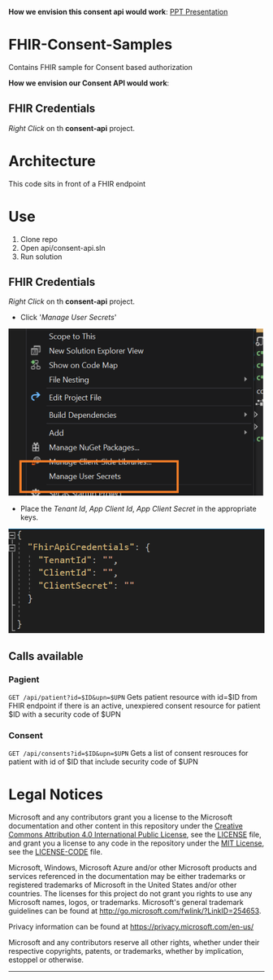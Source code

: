 **How we envision this consent api would work**:
[PPT Presentation](https://github.com/microsoft/FHIR-Consent-Samples/blob/main/doc/consent.pptx)




# FHIR-Consent-Samples
Contains FHIR sample for  Consent based authorization

**How we envision our Consent API would work**: 


## FHIR Credentials
*Right Click* on th **consent-api** project.

# Architecture
This code sits in front of a FHIR endpoint

# Use
1. Clone repo
2. Open api/consent-api.sln
3. Run solution

## FHIR Credentials
*Right Click* on th **consent-api** project.

- Click '*Manage User Secrets*' 

![Right click menu](https://github.com/microsoft/FHIR-Consent-Samples/blob/main/img/secrets-menu.png)

- Place the *Tenant Id*, *App Client Id*, *App Client Secret* in the appropriate keys.

![Credentials](https://github.com/microsoft/FHIR-Consent-Samples/blob/main/img/user-secrets.PNG)

## Calls available
### Pagient
```GET /api/patient?id=$ID&upn=$UPN```
Gets patient resource with id=$ID from FHIR endpoint if there is an active, unexpiered consent resource for patient $ID with a security code of $UPN

### Consent
```GET /api/consents?id=$ID&upn=$UPN```
Gets a list of consent resrouces for patient with id of $ID that include security code of $UPN

# Legal Notices

Microsoft and any contributors grant you a license to the Microsoft documentation and other content
in this repository under the [Creative Commons Attribution 4.0 International Public License](https://creativecommons.org/licenses/by/4.0/legalcode),
see the [LICENSE](LICENSE) file, and grant you a license to any code in the repository under the [MIT License](https://opensource.org/licenses/MIT), see the
[LICENSE-CODE](LICENSE-CODE) file.

Microsoft, Windows, Microsoft Azure and/or other Microsoft products and services referenced in the documentation
may be either trademarks or registered trademarks of Microsoft in the United States and/or other countries.
The licenses for this project do not grant you rights to use any Microsoft names, logos, or trademarks.
Microsoft's general trademark guidelines can be found at http://go.microsoft.com/fwlink/?LinkID=254653.

Privacy information can be found at https://privacy.microsoft.com/en-us/

Microsoft and any contributors reserve all other rights, whether under their respective copyrights, patents,
or trademarks, whether by implication, estoppel or otherwise.


***
